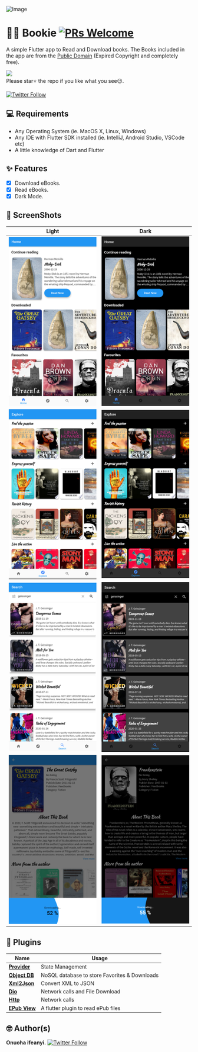 ![Image](ss/ls.png)

# 📖📖 Bookie [![PRs Welcome](https://img.shields.io/badge/PRs-welcome-brightgreen.svg?style=flat-square)](http://makeapullrequest.com)

A simple Flutter app to Read and Download books.
The Books included in the app are from the [Public Domain](https://en.wikipedia.org/wiki/Public_domain) (Expired Copyright and completely free).

<a href="https://play.google.com/store/apps/details?id=com.onuifeanyi.bookie"><img src="https://play.google.com/intl/en_us/badges/static/images/badges/en_badge_web_generic.png" width="200"></img></a>
<br>
Please star⭐ the repo if you like what you see😉.
<br>

[![Twitter Follow](https://img.shields.io/twitter/follow/onuoha_ifeanyi.svg?style=social)](https://twitter.com/onuoha_ifeanyi)
<br>

## 💻 Requirements
* Any Operating System (ie. MacOS X, Linux, Windows)
* Any IDE with Flutter SDK installed (ie. IntelliJ, Android Studio, VSCode etc)
* A little knowledge of Dart and Flutter

## ✨ Features
- [x] Download eBooks.
- [x] Read eBooks.
- [x] Dark Mode.

## 📸 ScreenShots

| Light| Dark|
|------|-------|
|<img src="ss/light1.png" width="400">|<img src="ss/dark1.png" width="400">|
|<img src="ss/light2.png" width="400">|<img src="ss/dark2.png" width="400">|
|<img src="ss/light3.png" width="400">|<img src="ss/dark3.png" width="400">|
|<img src="ss/light4.png" width="400">|<img src="ss/dark4.png" width="400">|


## 🔌 Plugins
| Name | Usage |
|------|-------|
|[**Provider**](https://pub.dev/packages/provider)| State Management|
|[**Object DB**](https://pub.dev/packages/objectdb)| NoSQL database to store Favorites & Downloads|
|[**Xml2Json**](https://pub.dev/packages/xml2json)| Convert XML to JSON|
|[**Dio**](https://pub.dev/packages/dio)| Network calls and File Download|
|[**Http**](https://pub.dev/packages/http)| Network calls|
|[**EPub View**](https://pub.dev/packages/epub_view)| A flutter plugin to read ePub files|


## 🤓 Author(s)
**Onuoha ifeanyi.** [![Twitter Follow](https://img.shields.io/twitter/follow/onuoha_ifeanyi.svg?style=social)](https://twitter.com/onuoha_ifeanyi)
